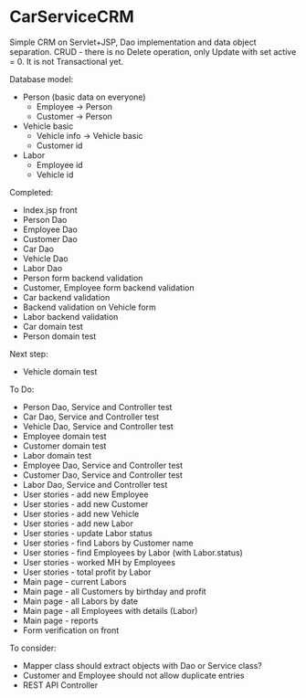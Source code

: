 # CarServiceCRM

Simple CRM on Servlet+JSP, Dao implementation and data object separation.
CRUD - there is no Delete operation, only Update with set active = 0.
It is not Transactional yet.

Database model:
<ul>
<li>Person (basic data on everyone)<ul></li>
<li>Employee -> Person</li>
<li>Customer -> Person</li>
</ul>
<li>Vehicle basic<ul>
<li>Vehicle info -> Vehicle basic</li>
<li>Customer id</li></ul></li>
<li>Labor<ul>
<li>Employee id</li>
<li>Vehicle id</li></ul></li>
</ul>

Completed:
* Index.jsp front
* Person Dao
* Employee Dao
* Customer Dao
* Car Dao
* Vehicle Dao
* Labor Dao
* Person form backend validation
* Customer, Employee form backend validation
* Car backend validation
* Backend validation on Vehicle form
* Labor backend validation
* Car domain test
* Person domain test

Next step:
* Vehicle domain test

To Do:
* Person Dao, Service and Controller test
* Car Dao, Service and Controller test
* Vehicle Dao, Service and Controller test
* Employee domain test
* Customer domain test
* Labor domain test
* Employee Dao, Service and Controller test
* Customer Dao, Service and Controller test
* Labor Dao, Service and Controller test
* User stories - add new Employee
* User stories - add new Customer
* User stories - add new Vehicle
* User stories - add new Labor
* User stories - update Labor status
* User stories - find Labors by Customer name
* User stories - find Employees by Labor (with Labor.status)
* User stories - worked MH by Employees
* User stories - total profit by Labor
* Main page - current Labors
* Main page - all Customers by birthday and profit
* Main page - all Labors by date
* Main page - all Employees with details (Labor)
* Main page - reports
* Form verification on front


To consider:
* Mapper class should extract objects with Dao or Service class?
* Customer and Employee should not allow duplicate entries
* REST API Controller